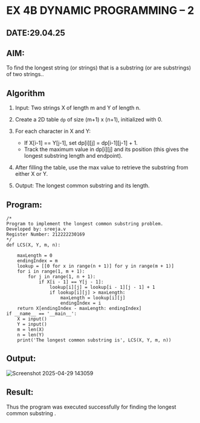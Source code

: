# EX 4B DYNAMIC PROGRAMMING – 2
## DATE:29.04.25
## AIM:
To find the longest string (or strings) that is a substring (or are substrings) of two strings..

## Algorithm
1. Input: Two strings X of length m and Y of length n.

2. Create a 2D table `dp` of size (m+1) x (n+1), initialized with 0.

3. For each character in X and Y:
   - If X[i-1] == Y[j-1], set dp[i][j] = dp[i-1][j-1] + 1.
   - Track the maximum value in dp[i][j] and its position (this gives the longest substring length and endpoint).

4. After filling the table, use the max value to retrieve the substring from either X or Y.

5. Output: The longest common substring and its length.
   

## Program:
```
/*
Program to implement the longest common substring problem.
Developed by: sreeja.v
Register Number: 212222230169 
*/
def LCS(X, Y, m, n):
 
    maxLength = 0          
    endingIndex = m        
    lookup = [[0 for x in range(n + 1)] for y in range(m + 1)]
    for i in range(1, m + 1):
        for j in range(1, n + 1):
            if X[i - 1] == Y[j - 1]:
                lookup[i][j] = lookup[i - 1][j - 1] + 1
                if lookup[i][j] > maxLength:
                    maxLength = lookup[i][j]
                    endingIndex = i
    return X[endingIndex - maxLength: endingIndex]
if __name__ == '__main__':
    X = input()
    Y = input()
    m = len(X)
    n = len(Y)
    print('The longest common substring is', LCS(X, Y, m, n))

```

## Output:
![Screenshot 2025-04-29 143059](https://github.com/user-attachments/assets/90d31491-2152-48bf-b055-38e1b374d224)



## Result:
Thus the program was executed successfully for finding the longest common substring .
